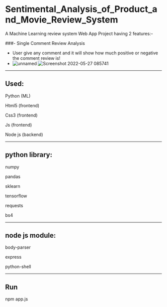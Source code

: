 
# Sentimental_Analysis_of_Product_and_Movie_Review_System


A  Machine Learning review system Web App Project
having 2 features:-


###- Single Comment Review Analysis

- User give any comment and it will show how much positive or negative the comment review is!
- ![unnamed](https://user-images.githubusercontent.com/63011793/170622931-17f73e72-6937-4d5a-babe-ab276ca9ab5a.png)
![Screenshot 2022-05-27 085741](https://user-images.githubusercontent.com/63011793/170623432-a4a05cce-85f4-4eda-81dd-0f9806a74779.png)




<hr>

## Used:

Python (ML)

Html5 (frontend)

Css3 (frontend)

Js (frontend)

Node js (backend)

<hr>

## python library:

numpy

pandas

sklearn

tensorflow

requests

bs4

<hr>

## node js module:

body-parser

express

python-shell

<hr>

## Run

npm app.js
